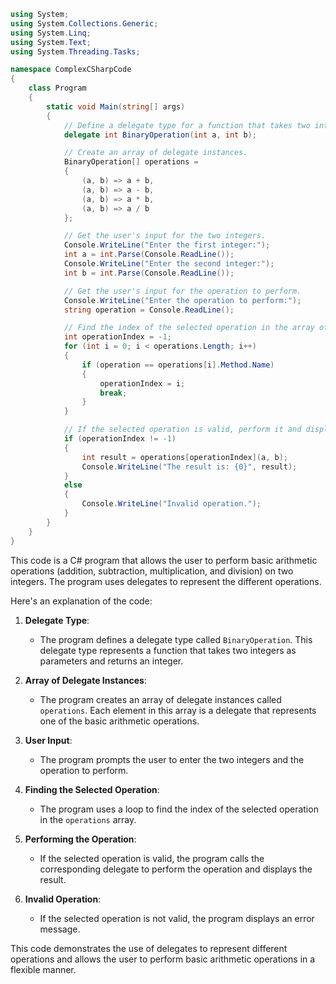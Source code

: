 ```c#
using System;
using System.Collections.Generic;
using System.Linq;
using System.Text;
using System.Threading.Tasks;

namespace ComplexCSharpCode
{
    class Program
    {
        static void Main(string[] args)
        {
            // Define a delegate type for a function that takes two integers and returns an integer.
            delegate int BinaryOperation(int a, int b);

            // Create an array of delegate instances.
            BinaryOperation[] operations =
            {
                (a, b) => a + b,
                (a, b) => a - b,
                (a, b) => a * b,
                (a, b) => a / b
            };

            // Get the user's input for the two integers.
            Console.WriteLine("Enter the first integer:");
            int a = int.Parse(Console.ReadLine());
            Console.WriteLine("Enter the second integer:");
            int b = int.Parse(Console.ReadLine());

            // Get the user's input for the operation to perform.
            Console.WriteLine("Enter the operation to perform:");
            string operation = Console.ReadLine();

            // Find the index of the selected operation in the array of delegates.
            int operationIndex = -1;
            for (int i = 0; i < operations.Length; i++)
            {
                if (operation == operations[i].Method.Name)
                {
                    operationIndex = i;
                    break;
                }
            }

            // If the selected operation is valid, perform it and display the result.
            if (operationIndex != -1)
            {
                int result = operations[operationIndex](a, b);
                Console.WriteLine("The result is: {0}", result);
            }
            else
            {
                Console.WriteLine("Invalid operation.");
            }
        }
    }
}
```

This code is a C# program that allows the user to perform basic arithmetic operations (addition, subtraction, multiplication, and division) on two integers. The program uses delegates to represent the different operations.

Here's an explanation of the code:

1. **Delegate Type**:
   - The program defines a delegate type called `BinaryOperation`. This delegate type represents a function that takes two integers as parameters and returns an integer.

2. **Array of Delegate Instances**:
   - The program creates an array of delegate instances called `operations`. Each element in this array is a delegate that represents one of the basic arithmetic operations.

3. **User Input**:
   - The program prompts the user to enter the two integers and the operation to perform.

4. **Finding the Selected Operation**:
   - The program uses a loop to find the index of the selected operation in the `operations` array.

5. **Performing the Operation**:
   - If the selected operation is valid, the program calls the corresponding delegate to perform the operation and displays the result.

6. **Invalid Operation**:
   - If the selected operation is not valid, the program displays an error message.

This code demonstrates the use of delegates to represent different operations and allows the user to perform basic arithmetic operations in a flexible manner.